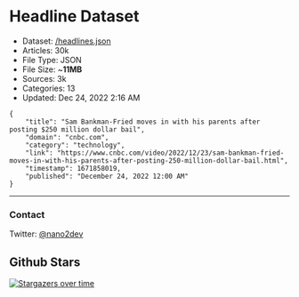 # Headline Dataset

- Dataset: [/headlines.json](https://raw.githubusercontent.com/fwd/news/master/headlines.json) 
- Articles: 30k
- File Type: JSON
- File Size: ~**11MB**
- Sources: 3k
- Categories: 13
- Updated: Dec 24, 2022 2:16 AM

```
{
    "title": "Sam Bankman-Fried moves in with his parents after posting $250 million dollar bail",
    "domain": "cnbc.com",
    "category": "technology",
    "link": "https://www.cnbc.com/video/2022/12/23/sam-bankman-fried-moves-in-with-his-parents-after-posting-250-million-dollar-bail.html",
    "timestamp": 1671858019,
    "published": "December 24, 2022 12:00 AM"
}
```

---

### Contact 

Twitter: [@nano2dev](https://twitter.com/nano2dev)

## Github Stars

[![Stargazers over time](https://starchart.cc/fwd/news.svg)](https://starchart.cc/fwd/news)
